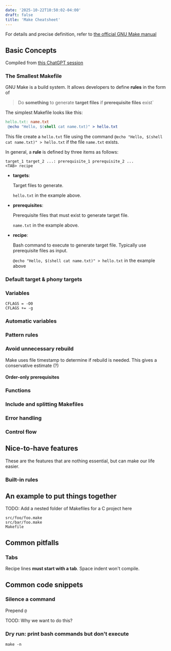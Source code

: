 ```yaml
---
date: '2025-10-22T10:50:02-04:00'
draft: false
title: 'Make Cheatsheet'
---
```


For details and precise definition, refer to [the official GNU Make manual](https://www.gnu.org/software/make/manual/make.html)

## Basic Concepts

Compiled from [this ChatGPT session](<https://chatgpt.com/c/68f8f0a2-9148-8322-b400-860628fdcace>)

### The Smallest Makefile

GNU Make is a build system. It allows developers to define **rules** in the form of

> Do **something** to generate **target files** if **prerequisite files** exist`

The simplest Makefile looks like this:

```Makefile
hello.txt: name.txt
 @echo "Hello, $(shell cat name.txt)" > hello.txt
```

This file create a `hello.txt` file using the command `@echo "Hello, $(shell cat name.txt)" > hello.txt` if the file `name.txt` exists.

In general, a **rule** is defined by three items as follows:

```
target_1 target_2 ...: prerequisite_1 prerequisite_2 ...
<TAB> recipe
```

- **targets**:

  Target files to generate.

  `hello.txt` in the example above.

- **prerequisites**:

  Prerequisite files that must exist to generate target file.

  `name.txt` in the example above.

- **recipe**:

  Bash command to execute to generate target file. Typically use prerequisite files as input.

  `@echo "Hello, $(shell cat name.txt)" > hello.txt` in the example above

### Default target & phony targets

### Variables

```
CFLAGS = -O0
CFLAGS += -g
```

### Automatic variables

### Pattern rules

### Avoid unnecessary rebuild

Make uses file timestamp to determine if rebuild is needed. This gives a conservative estimate (?)

#### Order-only prerequisites

### Functions

### Include and splitting Makefiles

### Error handling

### Control flow

## Nice-to-have features

These are the features that are nothing essential, but can make our life easier.

### Built-in rules

## An example to put things together

TODO: Add a nested folder of Makefiles for a C project here

```
src/foo/foo.make
src/bar/foo.make
Makefile
```

## Common pitfalls

### Tabs

Recipe lines **must start with a tab**. Space indent won't compile.

## Common code snippets

### Silence a command

Prepend `@`

TOOD: Why we want to do this?

### Dry run: print bash commands but don't execute

`make -n`
